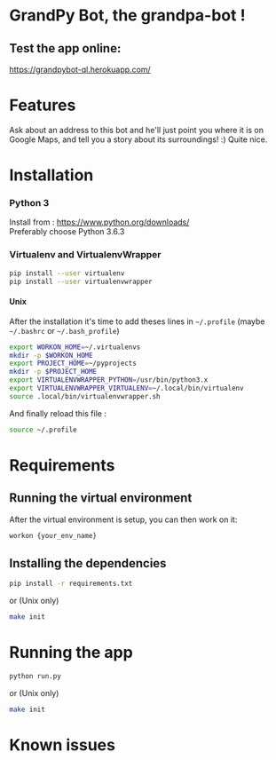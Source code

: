 # GrandPy Bot, the grandpa-bot !
## Test the app online:
https://grandpybot-ql.herokuapp.com/

# Features
Ask about an address to this bot and he'll just point you where it is on Google Maps, and tell you a story about its surroundings! :)
Quite nice.

# Installation

### Python 3

Install from : https://www.python.org/downloads/  
Preferably choose Python 3.6.3

### Virtualenv and VirtualenvWrapper

```sh
pip install --user virtualenv
pip install --user virtualenvwrapper
```

#### Unix
After the installation it's time to add theses lines in ```~/.profile``` (maybe ```~/.bashrc``` or ```~/.bash_profile```)

```sh
export WORKON_HOME=~/.virtualenvs
mkdir -p $WORKON_HOME
export PROJECT_HOME=~/pyprojects
mkdir -p $PROJECT_HOME
export VIRTUALENVWRAPPER_PYTHON=/usr/bin/python3.x
export VIRTUALENVWRAPPER_VIRTUALENV=~/.local/bin/virtualenv
source .local/bin/virtualenvwrapper.sh
```

And finally reload this file :

```sh 
source ~/.profile
```

# Requirements
## Running the virtual environment
After the virtual environment is setup, you can then work on it:
```sh
workon {your_env_name}
```

## Installing the dependencies
```sh
pip install -r requirements.txt
```
or (Unix only)
```sh
make init
```

# Running the app
```sh
python run.py
```
or (Unix only)
```sh
make init
```

# Known issues
